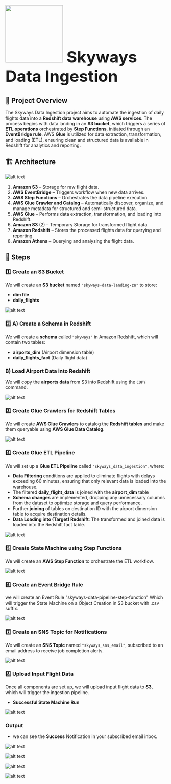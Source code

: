 <h1 style="font-size: 50px;"> <img src="https://github.com/user-attachments/assets/c52a5e8a-72f2-488b-9ead-7e36223e6d61" width="180">        Skyways Data Ingestion</h1>

## 📌 Project Overview  
The Skyways Data Ingestion project aims to automate the ingestion of daily flights data into a **Redshift data warehouse** using **AWS services**. The process begins with data landing in an **S3 bucket**, which triggers a series of **ETL operations** orchestrated by **Step Functions**, initiated through an **EventBridge rule**. AWS **Glue** is utilized for data extraction, transformation, and loading (ETL), ensuring clean and structured data is available in Redshift for analytics and reporting.

## 🏗️ Architecture  
![alt text](images/skyways_v2.drawio.png)

1. **Amazon S3** – Storage for raw flight data.  
2. **AWS EventBridge** – Triggers workflow when new data arrives.  
3. **AWS Step Functions** – Orchestrates the data pipeline execution.  
4. **AWS Glue Crawler and Catalog** – Automatically discover, organize, and manage metadata for structured and semi-structured data.
5. **AWS Glue** – Performs data extraction, transformation, and loading into Redshift.  
6. **Amazon S3** (2) – Temporary Storage for transformed flight data.
7. **Amazon Redshift** – Stores the processed flights data for querying and reporting.
8. **Amazon Athena** – Querying and analysing the flight data.

## 🚀 Steps  

### 1️⃣ Create an S3 Bucket  
We will create an **S3 bucket** named `"skyways-data-landing-zn"` to store:  
- **dim file**  
- **daily_flights**

![alt text](images/Capture.PNG)


### 2️⃣ A) Create a Schema in Redshift  
We will create a **schema** called `"skyways"` in Amazon Redshift, which will contain two tables:  
- **airports_dim** (Airport dimension table)  
- **daily_flights_fact** (Daily flight data)  



### B) Load Airport Data into Redshift  
We will copy the **airports data** from S3 into Redshift using the `COPY` command.  

![alt text](images/Capture_redshift.PNG)

### 3️⃣ Create Glue Crawlers for Redshift Tables  
We will create **AWS Glue Crawlers** to catalog the **Redshift tables** and make them queryable using **AWS Glue Data Catalog**.

![alt text](images/Capture_dim_crawler.PNG)

### 4️⃣ Create Glue ETL Pipeline  
We will set up a **Glue ETL Pipeline** called `"skyways_data_ingestion"`, where:  
- **Data Filtering** conditions are applied to eliminate flights with delays exceeding 60 minutes, ensuring that only relevant data is loaded into the warehouse.
- The filtered **daily_flight_data** is joined with the **airport_dim** table  
- **Schema changes** are implemented, dropping any unnecessary columns from the dataset to optimize storage and query performance. 
- Further **joining** of tables on destination ID with the airport dimension table to acquire destination details.
- **Data Loading into (Target) Redshift**: The transformed and joined data is loaded into the Redshift fact table.

![alt text](images/Capture_glue.PNG)


### 5️⃣ Create State Machine using Step Functions  
We will create an **AWS Step Function** to orchestrate the ETL workflow.

![alt text](images/Capture_stepfunc.PNG)

### 6️⃣ Create an Event Bridge Rule
we will create an Event Rule "skyways-data-pipeline-step-function" Which will trigger the State Machine on a Object Creation in S3 bucket with .csv suffix.

![alt text](images/Capture_event_bridge.PNG)

### 7️⃣ Create an SNS Topic for Notifications  
We will create an **SNS Topic** named `"skyways_sns_email"`, subscribed to an email address to receive job completion alerts.

![alt text](images/Capture_SNS_email_sub.PNG)

### 8️⃣ Upload Input Flight Data  
Once all components are set up, we will upload input flight data to **S3**, which will trigger the ingestion pipeline.
- **Successful State Machine Run**

![alt text](images/Capture_step_success.PNG)


### Output

- we can see the **Success** Notification in your subscribed email inbox.


![alt text](images/Capture_email_succ_notification.PNG)

![alt text](images/Capture_output_redshift_fact_table.PNG)

![alt text](images/Capture_avg_dep_delay.PNG)

![alt text](images/Capture_chart.PNG)